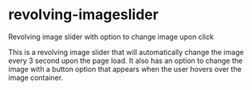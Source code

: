 # revolving-imageslider
Revolving image slider with option to change image upon click

This is a revolving image slider that will automatically change the image every 3 second upon the page load. It also has an option to change the image with a button option that appears when the user hovers over the image container.
